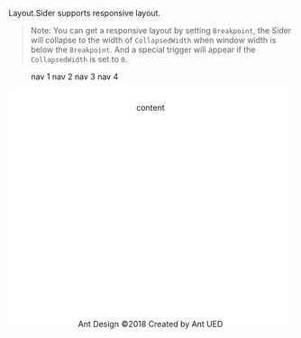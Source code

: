 ﻿<Codebox Title="Responsive">
    <Description>
        <p>Layout.Sider supports responsive layout.</p>
        <blockquote><p>Note: You can get a responsive layout by setting <code>Breakpoint</code>, the Sider will collapse to the width of <code>CollapsedWidth</code> when window width is below the <code>Breakpoint</code>. And a special trigger will appear if the <code>CollapsedWidth</code> is set to <code>0</code>.</p></blockquote>
    </Description>
    <Demo>
        <Layout>
            <Sider Breakpoint="SiderBreakpoint.Md" Collapsible
                   CollapsedWidth="0">
                <div class="logo" />
                <Menu Theme="MenuTheme.Dark" Mode="MenuMode.Inline" DefaultSelectedItems="@(new[] { "4"})">
                    <MenuItem Key="1">
                        <Icon Type="IconType.Outlined.User" />
                        <span>nav 1</span>
                    </MenuItem>
                    <MenuItem Key="2">
                        <Icon Type="IconType.Outlined.Video_Camera" />
                        <span>nav 2</span>
                    </MenuItem>
                    <MenuItem Key="3">
                        <Icon Type="IconType.Outlined.Upload" />
                        <span>nav 3</span>
                    </MenuItem>
                    <MenuItem Key="4">
                        <Icon Type="IconType.Outlined.User" />
                        <span>nav 4</span>
                    </MenuItem>
                </Menu>
            </Sider>
            <Layout>
                <Header style="padding: 0;background:#fff" />
                <Content style="margin: 24px 16px 0">
                    <div style="padding: 24px; min-height: 360px ">
                        content
                    </div>
                </Content>
                <Footer style="text-align:center">Ant Design ©2018 Created by Ant UED</Footer>
            </Layout>
        </Layout>
    </Demo>
</Codebox>

<style>
    #components-layout-demo-responsive .logo {
        height: 32px;
        background: rgba(255, 255, 255, 0.2);
        margin: 16px;
    }
    #components-layout-demo-responsive .ant-layout-sider-trigger{
        position:sticky;
    }
</style>